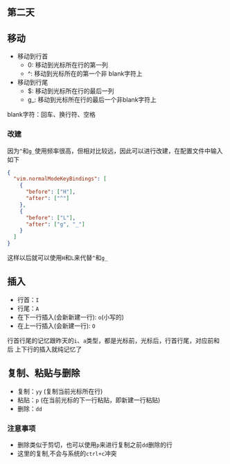 ## 第二天

## 移动

- 移动到行首
  - 0:  移动到光标所在行的第一列
  - ^:  移动到光标所在的第一个非 blank字符上
- 移动到行尾
  - $: 移动到光标所在行的最后一列
  - g_: 移动到光标所在行的最后一个非blank字符上
  
blank字符：回车、换行符、空格

### 改建

因为`^`和`g_`使用频率很高，但相对比较远，因此可以进行改建，在配置文件中输入如下

```json
{
  "vim.normalModeKeyBindings": [
    {
      "before": ["H"],
      "after": ["^"]
    },
    {
      "before": ["L"],
      "after": ["g", "_"]
    }
  ]
}
```

这样以后就可以使用`H`和`L`来代替`^`和`g_`
## 插入

- 行首：`I`
- 行尾：`A`
- 在下一行插入(会新新建一行): `o`(小写的)
- 在上一行插入(会新建一行): `O`

行首行尾的记忆跟昨天的`i`、`a`类型，都是光标前，光标后，行首行尾，对应前和后
上下行的插入就纯记忆了

## 复制、粘贴与删除

- 复制：`yy` (复制当前光标所在行)
- 粘贴：`p` (在当前光标的下一行粘贴，即新建一行粘贴)
- 删除：`dd`

### 注意事项

- 删除类似于剪切，也可以使用`p`来进行复制之前`dd`删除的行
- 这里的复制,不会与系统的`ctrl+c`冲突